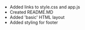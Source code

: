 * Added links to style.css and app.js
* Created README.MD
* Added 'basic' HTML layout
* Added styling for footer